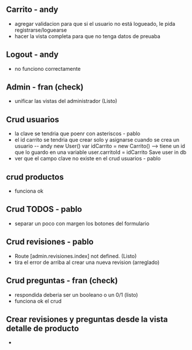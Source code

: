 ## Carrito - andy
- agregar validacion para que si el usuario no está logueado, le pida registrarse/loguearse
- hacer la vista completa para que no tenga datos de preuaba

## Logout - andy
- no funciono correctamente

## Admin - fran (check)
- unificar las vistas del administrador (Listo)

## Crud usuarios 
- la clave se tendria que poenr con asteriscos - pablo
- el id carrito se tendria que crear solo y asignarse cuando se crea un usuario -- andy 
new User()
   var idCarrito = new Carrito() --> tiene un id que lo guardo en una variable
    user.carritoId  = idCarrito
    Save user in db
- ver que el campo clave no existe en el crud usuarios - pablo

## crud productos
- funciona ok

## Crud TODOS - pablo
- separar un poco con margen los botones del formulario

## Crud revisiones - pablo
- Route [admin.revisiones.index] not defined. (Listo)
- tira el error de arriba al crear una nueva revision (arreglado)

## Crud preguntas - fran (check)
- respondida deberia ser un booleano o un 0/1 (listo)
- funciona ok el crud

## Crear revisiones y preguntas desde la vista detalle de producto
- 
